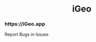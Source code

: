 <h1 align="center">iGeo</h1>

###

<h3 align="left">https://iGeo.app</h3>
Report Bugs in Issues

###
